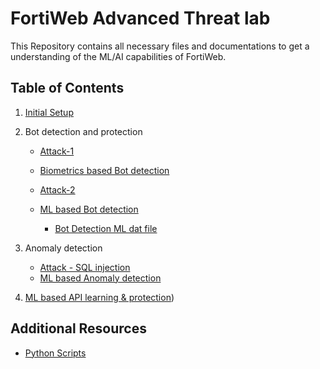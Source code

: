# FortiWeb Advanced Threat lab

This Repository contains all necessary files and documentations to get a understanding of the ML/AI capabilities of  FortiWeb.

## Table of Contents

1. [Initial Setup](./0_Initial_Setup/0_Initial_Setup.md)

2. Bot detection and protection

   - [Attack-1](./1&2_Bot_Lab/1.1_bot_attack.md)

   - [Biometrics based Bot detection](./1&2_Bot_Lab/1.2_Biometrics_based_bot_detection.md)

   - [Attack-2](./1&2_Bot_Lab/2.1_bot_attack_ml.md)

   - [ML based Bot detection](./1&2_Bot_Lab/2.2-Bot_Detection_ML.md)
     - [Bot Detection ML dat file](./BotDetection_ML_dat_file)

3. Anomaly detection
   - [Attack - SQL injection](./3-Anomaly_Detection_Lab/3.1_sql_injection.md)
   - [ML based Anomaly detection](./3-Anomaly_Detection_Lab/3.2_Anomaly_Detection_ML.md)
4. [ML based API learning & protection](./4-API_learning_Lab/4.1_API_Protection_ML.md))



## Additional Resources

- [Python Scripts](./Python_Scripts)
